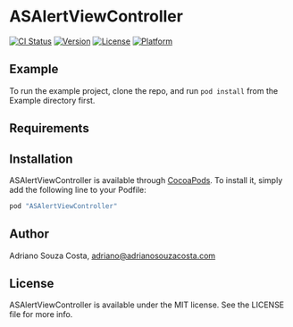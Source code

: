 # ASAlertViewController

[![CI Status](http://img.shields.io/travis/adria/ASAlertViewController.svg?style=flat)](https://travis-ci.org/adria/ASAlertViewController)
[![Version](https://img.shields.io/cocoapods/v/ASAlertViewController.svg?style=flat)](http://cocoapods.org/pods/ASAlertViewController)
[![License](https://img.shields.io/cocoapods/l/ASAlertViewController.svg?style=flat)](http://cocoapods.org/pods/ASAlertViewController)
[![Platform](https://img.shields.io/cocoapods/p/ASAlertViewController.svg?style=flat)](http://cocoapods.org/pods/ASAlertViewController)

## Example

To run the example project, clone the repo, and run `pod install` from the Example directory first.

## Requirements

## Installation

ASAlertViewController is available through [CocoaPods](http://cocoapods.org). To install
it, simply add the following line to your Podfile:

```ruby
pod "ASAlertViewController"
```

## Author

Adriano Souza Costa, adriano@adrianosouzacosta.com

## License

ASAlertViewController is available under the MIT license. See the LICENSE file for more info.
